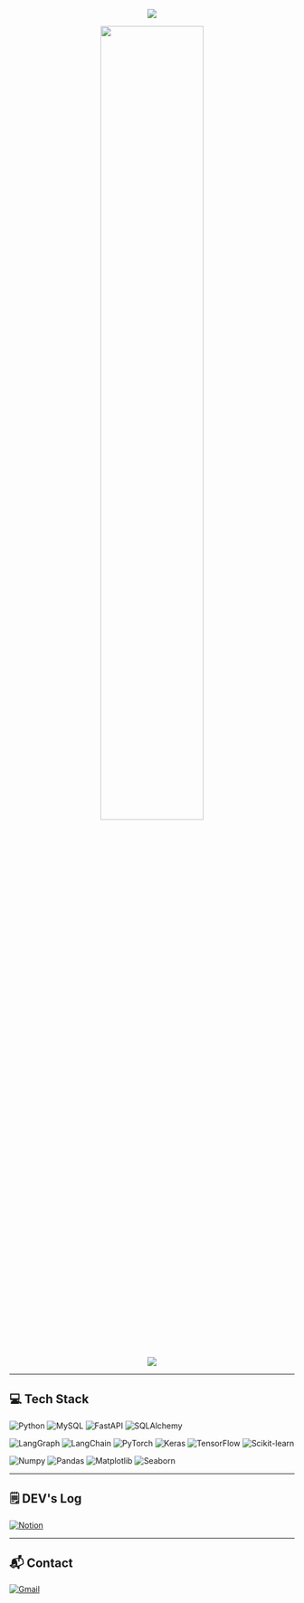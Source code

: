 <!-- 헤더 -->
<p align="center">
  <img src="https://capsule-render.vercel.app/api?type=waving&color=gradient&customColorList=3,1&text=Welcome%20to%20ChoongGoo's%20GitHub%20👋&animation=twinkling&fontSize=35&fontAlignY=40&fontAlign=70&height=250"/>
</p>

<!-- GitHub Stats -->
<p align="center">
  <a href="https://github.com/CcGKIM">
    <img src="https://github-readme-stats.vercel.app/api?username=CcGKIM&include_all_commits=true&theme=nord&hide_border=true&count_private=true" width="60%" />
  </a>
</p>

<!-- Baekjoon Tier -->
<p align="center">
  <img src="https://mazassumnida.wtf/api/v2/generate_badge?boj=kcg014" />
</p>

---

## 💻 Tech Stack

<!-- 언어 & DB -->
![Python](https://img.shields.io/badge/Python-3776AB?style=for-the-badge&logo=python&logoColor=white)
![MySQL](https://img.shields.io/badge/MySQL-4479A1?style=for-the-badge&logo=mysql&logoColor=white)
![FastAPI](https://img.shields.io/badge/FastAPI-009688?style=for-the-badge&logo=fastapi&logoColor=white)
![SQLAlchemy](https://img.shields.io/badge/sqlalchemy-D71F00?style=for-the-badge&logo=sqlalchemy&logoColor=black)

<!-- 프레임워크 & AI툴 -->
![LangGraph](https://img.shields.io/badge/LangGraph-1C3C3C?style=for-the-badge&logo=langgraph&logoColor=white)
![LangChain](https://img.shields.io/badge/LangChain-1C3C3C?style=for-the-badge&logo=langchain&logoColor=white)
![PyTorch](https://img.shields.io/badge/PyTorch-EE4C2C?style=for-the-badge&logo=pytorch&logoColor=white)
![Keras](https://img.shields.io/badge/Keras-D00000?style=for-the-badge&logo=keras&logoColor=white)
![TensorFlow](https://img.shields.io/badge/TensorFlow-FF6F00?style=for-the-badge&logo=tensorflow&logoColor=white)
![Scikit-learn](https://img.shields.io/badge/Scikit--learn-F7931E?style=for-the-badge&logo=scikit-learn&logoColor=white)

<!-- 데이터 분석 -->
![Numpy](https://img.shields.io/badge/Numpy-013243?style=for-the-badge&logo=numpy&logoColor=white)
![Pandas](https://img.shields.io/badge/Pandas-150458?style=for-the-badge&logo=pandas&logoColor=white)
![Matplotlib](https://img.shields.io/badge/Matplotlib-11557C?style=for-the-badge&logo=matplotlib&logoColor=white)
![Seaborn](https://img.shields.io/badge/Seaborn-5395FD?style=for-the-badge&logo=seaborn&logoColor=white)


---

## 🗒️ DEV's Log

[![Notion](https://img.shields.io/badge/Notion-9999FF?style=for-the-badge&logo=notion&logoColor=white)](https://enshrined-skate-eda.notion.site/My-CS-Study-23619b9916ce8058aeabd642e35adc61)

---

## 📬 Contact

[![Gmail](https://img.shields.io/badge/Gmail-EA4335?style=for-the-badge&logo=Gmail&logoColor=white)](mailto:kcg199510@gmail.com)
